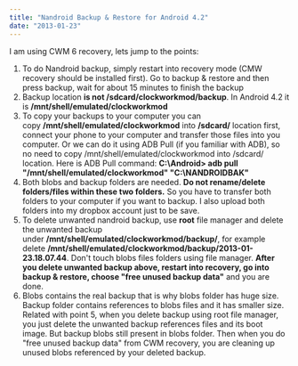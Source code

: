 ```yaml
---
title: "Nandroid Backup & Restore for Android 4.2"
date: "2013-01-23"
---
```


I am using CWM 6 recovery, lets jump to the points:

1. To do Nandroid backup, simply restart into recovery mode (CMW recovery should be installed first). Go to backup & restore and then press backup, wait for about 15 minutes to finish the backup
2. Backup location **is not /sdcard/clockworkmod/backup**. In Android 4.2 it is **/mnt/shell/emulated/clockworkmod**
3. To copy your backups to your computer you can copy **/mnt/shell/emulated/clockworkmod** into **/sdcard/** location first, connect your phone to your computer and transfer those files into you computer. Or we can do it using ADB Pull (if you familiar with ADB), so no need to copy /mnt/shell/emulated/clockworkmod into /sdcard/ location. Here is ADB Pull command: **C:\\Android> adb pull "/mnt/shell/emulated/clockworkmod" "C:\\NANDROIDBAK"**
4. Both blobs and backup folders are needed. **Do not rename/delete folders/files within these two folders.** So you have to transfer both folders to your computer if you want to backup. I also upload both folders into my dropbox account just to be save.
5. To delete unwanted nandroid backup, use **root** file manager and delete the unwanted backup under **/mnt/shell/emulated/clockworkmod/backup/**, for example delete **/mnt/shell/emulated/clockworkmod/backup/2013-01-23.18.07.44**. Don't touch blobs files folders using file manager. **After you delete unwanted backup above, restart into recovery, go into backup & restore, choose "free unused backup data"** and you are done.
6. Blobs contains the real backup that is why blobs folder has huge size. Backup folder contains references to blobs files and it has smaller size. Related with point 5, when you delete backup using root file manager, you just delete the unwanted backup references files and its boot image. But backup blobs still present in blobs folder. Then when you do "free unused backup data" from CWM recovery, you are cleaning up unused blobs referenced by your deleted backup.
